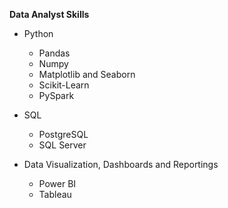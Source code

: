 **Data Analyst Skills**

* Python
  * Pandas
  * Numpy
  * Matplotlib and Seaborn
  * Scikit-Learn
  * PySpark

* SQL
  * PostgreSQL
  * SQL Server

* Data Visualization, Dashboards and Reportings
  * Power BI
  * Tableau
